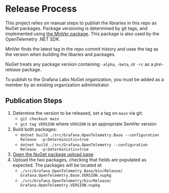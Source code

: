 # Release Process

This project relies on manual steps to publish the libraries in this repo as 
NuGet packages. Package versioning is determined by git tags, and implemented 
using [the MinVer package](minver). This package is also used by the 
OpenTelemetry .NET SDK.

MinVer finds the latest tag in the repo commit history and uses the tag as 
the version when building the libaries and packages.

NuGet treats any package version containing `-alpha`, `-beta`, or `-rc` as a 
*pre-release* package.

To publish to the Grafana Labs NuGet organization, you must be added as a 
member by an existing organization administrator.

## Publication Steps

1. Determine the version to be released, set a tag on `main` via git:
    * `git checkout main`
    * `git tag VERSION` where `VERSION` is an appropriate SemVer version
2. Build both packages:
    * `dotnet build ./src/Grafana.OpenTelemetry.Base --configuration Release 
-p:Deterministic=true`
    * `dotnet build ./src/Grafana.OpenTelemetry --configuration Release 
-p:Deterministic=true`
3. [Open the NuGet package upload page](upload)
4. Upload the two packages, checking that fields are populated as expected. 
The packages will be located at:
    * `./src/Grafana.OpenTelemetry.Base/bin/Release/
Grafana.OpenTelemetry.Base.VERSION.nupkg`
    * `./src/Grafana.OpenTelemetry/bin/Release/
Grafana.OpenTelemetry.VERSION.nupkg`

[minver]: https://github.com/adamralph/minver
[upload]: https://www.nuget.org/packages/manage/upload
